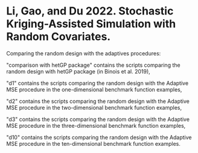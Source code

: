 # Li, Gao, and Du 2022. Stochastic Kriging-Assisted Simulation with Random Covariates. 

Comparing the random design with the adaptives procedures:

  "comparison with hetGP package" contains the scripts comparing the random design with hetGP package (in Binois et al. 2019),

  "d1" contains the scripts comparing the random design with the Adaptive MSE procedure in the one-dimensional benchmark function examples,

  "d2" contains the scripts comparing the random design with the Adaptive MSE procedure in the two-dimensional benchmark function examples,

  "d3" contains the scripts comparing the random design with the Adaptive MSE procedure in the three-dimensional benchmark function examples,

  "d10" contains the scripts comparing the random design with the Adaptive MSE procedure in the ten-dimensional benchmark function examples.
  
  


